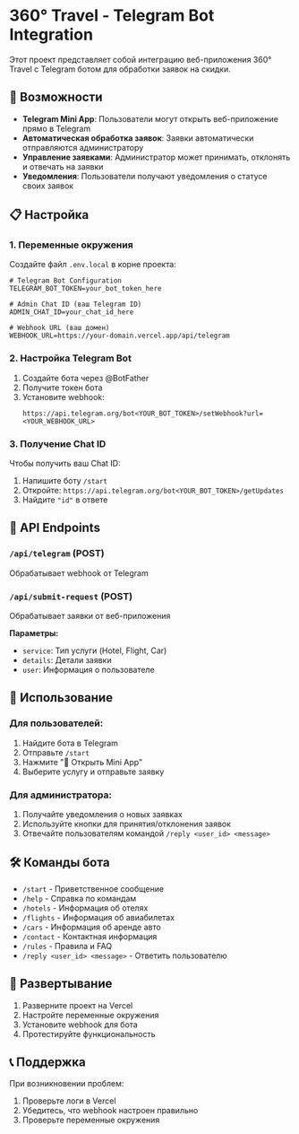 # 360° Travel - Telegram Bot Integration

Этот проект представляет собой интеграцию веб-приложения 360° Travel с Telegram ботом для обработки заявок на скидки.

## 🚀 Возможности

- **Telegram Mini App**: Пользователи могут открыть веб-приложение прямо в Telegram
- **Автоматическая обработка заявок**: Заявки автоматически отправляются администратору
- **Управление заявками**: Администратор может принимать, отклонять и отвечать на заявки
- **Уведомления**: Пользователи получают уведомления о статусе своих заявок

## 📋 Настройка

### 1. Переменные окружения

Создайте файл `.env.local` в корне проекта:

```env
# Telegram Bot Configuration
TELEGRAM_BOT_TOKEN=your_bot_token_here

# Admin Chat ID (ваш Telegram ID)
ADMIN_CHAT_ID=your_chat_id_here

# Webhook URL (ваш домен)
WEBHOOK_URL=https://your-domain.vercel.app/api/telegram
```

### 2. Настройка Telegram Bot

1. Создайте бота через @BotFather
2. Получите токен бота
3. Установите webhook:
   ```
   https://api.telegram.org/bot<YOUR_BOT_TOKEN>/setWebhook?url=<YOUR_WEBHOOK_URL>
   ```

### 3. Получение Chat ID

Чтобы получить ваш Chat ID:
1. Напишите боту `/start`
2. Откройте: `https://api.telegram.org/bot<YOUR_BOT_TOKEN>/getUpdates`
3. Найдите `"id"` в ответе

## 🔧 API Endpoints

### `/api/telegram` (POST)
Обрабатывает webhook от Telegram

### `/api/submit-request` (POST)
Обрабатывает заявки от веб-приложения

**Параметры:**
- `service`: Тип услуги (Hotel, Flight, Car)
- `details`: Детали заявки
- `user`: Информация о пользователе

## 📱 Использование

### Для пользователей:
1. Найдите бота в Telegram
2. Отправьте `/start`
3. Нажмите "🚀 Открыть Mini App"
4. Выберите услугу и отправьте заявку

### Для администратора:
1. Получайте уведомления о новых заявках
2. Используйте кнопки для принятия/отклонения заявок
3. Отвечайте пользователям командой `/reply <user_id> <message>`

## 🛠 Команды бота

- `/start` - Приветственное сообщение
- `/help` - Справка по командам
- `/hotels` - Информация об отелях
- `/flights` - Информация об авиабилетах
- `/cars` - Информация об аренде авто
- `/contact` - Контактная информация
- `/rules` - Правила и FAQ
- `/reply <user_id> <message>` - Ответить пользователю

## 🚀 Развертывание

1. Разверните проект на Vercel
2. Настройте переменные окружения
3. Установите webhook для бота
4. Протестируйте функциональность

## 📞 Поддержка

При возникновении проблем:
1. Проверьте логи в Vercel
2. Убедитесь, что webhook настроен правильно
3. Проверьте переменные окружения 